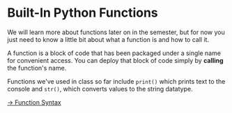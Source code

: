 # Built-In Python Functions

We will learn more about functions later on in the semester, but for now you just need to know a little bit about what a function is and how to call it.

A function is a block of code that has been packaged under a single name for convenient access. You can deploy that block of code simply by **calling** the function's name.

Functions we've used in class so far include `print()` which prints text to the console and `str()`, which converts values to the string datatype.


[-> Function Syntax](/vpython-shapes-and-colors/04_functionSyntax.md)